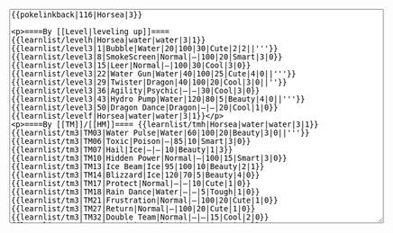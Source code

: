</p><textarea readonly="" accesskey="," id="wpTextbox1" cols="80" rows="25" style="" class="mw-editfont-monospace" lang="en" dir="ltr" name="wpTextbox1">{{pokelinkback|116|Horsea|3}}

====By [[Level|leveling up]]====
{{learnlist/levelh|Horsea|water|water|3|1}}
{{learnlist/level3|1|Bubble|Water|20|100|30|Cute|2|2||'''}}
{{learnlist/level3|8|SmokeScreen|Normal|—|100|20|Smart|3|0}}
{{learnlist/level3|15|Leer|Normal|—|100|30|Cool|3|0}}
{{learnlist/level3|22|Water Gun|Water|40|100|25|Cute|4|0||'''}}
{{learnlist/level3|29|Twister|Dragon|40|100|20|Cool|3|0||''}}
{{learnlist/level3|36|Agility|Psychic|—|—|30|Cool|3|0}}
{{learnlist/level3|43|Hydro Pump|Water|120|80|5|Beauty|4|0||'''}}
{{learnlist/level3|50|Dragon Dance|Dragon|—|—|20|Cool|1|0}}
{{learnlist/levelf|Horsea|water|water|3|1}}

====By [[TM]]/[[HM]]====
{{learnlist/tmh|Horsea|water|water|3|1}}
{{learnlist/tm3|TM03|Water Pulse|Water|60|100|20|Beauty|3|0||'''}}
{{learnlist/tm3|TM06|Toxic|Poison|—|85|10|Smart|3|0}}
{{learnlist/tm3|TM07|Hail|Ice|—|—|10|Beauty|1|3}}
{{learnlist/tm3|TM10|Hidden Power|Normal|—|100|15|Smart|3|0}}
{{learnlist/tm3|TM13|Ice Beam|Ice|95|100|10|Beauty|2|1}}
{{learnlist/tm3|TM14|Blizzard|Ice|120|70|5|Beauty|4|0}}
{{learnlist/tm3|TM17|Protect|Normal|—|—|10|Cute|1|0}}
{{learnlist/tm3|TM18|Rain Dance|Water|—|—|5|Tough|1|0}}
{{learnlist/tm3|TM21|Frustration|Normal|—|100|20|Cute|1|0}}
{{learnlist/tm3|TM27|Return|Normal|—|100|20|Cute|1|0}}
{{learnlist/tm3|TM32|Double Team|Normal|—|—|15|Cool|2|0}}
{{learnlist/tm3|TM42|Facade|Normal|70|100|20|Cute|2|0}}
{{learnlist/tm3|TM43|Secret Power|Normal|70|100|20|Smart|1|0}}
{{learnlist/tm3|TM44|Rest|Psychic|—|—|10|Cute|2|0}}
{{learnlist/tm3|TM45|Attract|Normal|—|100|15|Cute|2|0}}
{{learnlist/tm3|HM03|Surf|Water|95|100|15|Beauty|3|0||'''}}
{{learnlist/tm3|HM07|Waterfall|Water|80|100|15|Tough|2|0||'''}}
{{learnlist/tm3|HM08|Dive|Water|60|100|10|Beauty|2|0||'''}}
{{learnlist/tmf|Horsea|water|water|3|1}}

====By {{pkmn|breeding}}====
{{learnlist/breedh|Horsea|water|water|3|1}}
{{learnlist/breed3|{{MSP/3|086|Seel}}{{MSP/3|087|Dewgong}}{{MSP/3|223|Remoraid}}{{MSP/3|224|Octillery}}{{MSP/3|363|Spheal}}{{MSP/3|364|Sealeo}}&lt;br>{{MSP/3|365|Walrein}}|Aurora Beam|Ice|65|100|20|Beauty|2|1}}
{{learnlist/breed3|{{MSP/3|054|Psyduck}}{{MSP/3|055|Golduck}}{{MSP/3|079|Slowpoke}}{{MSP/3|080|Slowbro}}{{MSP/3|199|Slowking}}|Disable|Normal|—|55|20|Smart|2|0}}
{{learnlist/breed3|{{MSP/3|334|Altaria}}{{MSP/3|371|Bagon}}{{MSP/3|372|Shelgon}}{{MSP/3|373|Salamence}}|DragonBreath|Dragon|60|100|20|Cool|1|3||''}}
{{learnlist/breed3|{{MSP/3|004|Charmander}}{{MSP/3|005|Charmeleon}}{{MSP/3|006|Charizard}}{{MSP/3|130|Gyarados}}{{MSP/3|147|Dratini}}{{MSP/3|148|Dragonair}}&lt;br>{{MSP/3|149|Dragonite}}|Dragon Rage|Dragon|—|100|10|Cool|1|0}}
{{learnlist/breed3|{{MSP/3|129|Magikarp}}{{MSP/3|130|Gyarados}}{{MSP/3|349|Feebas}}{{MSP/3|350|Milotic}}|Flail|Normal|—|100|15|Cute|1|0}}
{{learnlist/breed3|{{MSP/3|224|Octillery}}|Octazooka|Water|65|85|10|Tough|2|1||'''}}
{{learnlist/breed3|{{MSP/3|129|Magikarp}}{{MSP/3|130|Gyarados}}{{MSP/3|349|Feebas}}{{MSP/3|350|Milotic}}|Splash|Normal|—|—|40|Cute|2|0|}}
{{learnlist/breedf|Horsea|water|water|3|1}}

====By [[Move Tutor|tutoring]]====
{{learnlist/tutorh|Horsea|water|water|3|1}}
{{learnlist/tutor3|Double-Edge|Normal|120|100|15|Tough|6|0|||yes|yes|yes}}
{{learnlist/tutor3|Endure|Normal|—|—|10|Tough|2|0|||no|yes|no}}
{{learnlist/tutor3|Icy Wind|Ice|55|95|15|Beauty|1|3|||no|yes|yes}}
{{learnlist/tutor3|Mimic|Normal|—|—|10|Cute|1|0|||yes|yes|yes}}
{{learnlist/tutor3|Sleep Talk|Normal|—|—|10|Cute|3|0|||no|yes|no}}
{{learnlist/tutor3|Snore|Normal|40|100|15|Cute|4|0|||no|yes|no}}
{{learnlist/tutor3|Substitute|Normal|—|—|10|Smart|2|0|||yes|yes|yes}}
{{learnlist/tutor3|Swagger|Normal|—|90|15|Cute|2|0|||no|yes|yes}}
{{learnlist/tutor3|Swift|Normal|60|—|20|Cool|2|0|||no|yes|no}}
{{learnlist/tutorf|Horsea|water|water|3|1}}

[[it:Horsea/Mosse apprese in terza generazione]]
[[zh:墨海马/第三世代招式表]]
